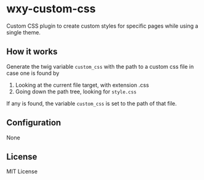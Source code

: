 # wxy-custom-css
Custom CSS plugin to create custom styles for specific
pages while using a single theme.

## How it works

Generate the twig variable `custom_css` with the path
to a custom css file in case one is found by

1. Looking at the current file target, with extension .css
2. Going down the path tree, looking for `style.css`

If any is found, the variable `custom_css` is set to the
path of that file.

## Configuration
None

## License
MIT License
